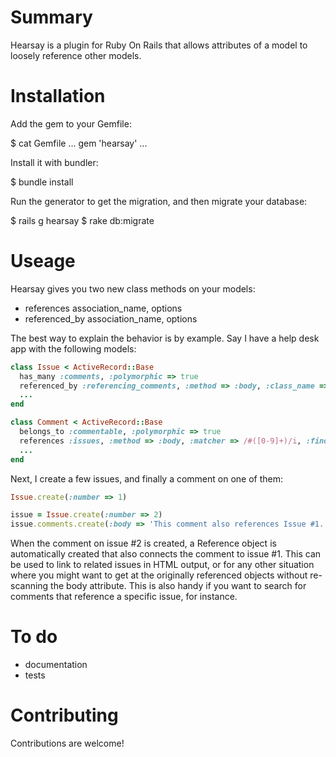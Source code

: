 # Summary

Hearsay is a plugin for Ruby On Rails that allows attributes of a model to loosely
reference other models.

# Installation

Add the gem to your Gemfile:
  
  $ cat Gemfile
  ...
  gem 'hearsay'
  ...

Install it with bundler:
  
  $ bundle install

Run the generator to get the migration, and then migrate your database:

  $ rails g hearsay
  $ rake db:migrate

# Useage

Hearsay gives you two new class methods on your models:

* references association_name, options
* referenced_by association_name, options

The best way to explain the behavior is by example. Say I have a help desk app with the
following models:

``` ruby
class Issue < ActiveRecord::Base
  has_many :comments, :polymorphic => true
  referenced_by :referencing_comments, :method => :body, :class_name => 'Comment'
  ...
end
```

``` ruby
class Comment < ActiveRecord::Base
  belongs_to :commentable, :polymorphic => true
  references :issues, :method => :body, :matcher => /#([0-9]+)/i, :finder => :find_by_number
  ...
end
```

Next, I create a few issues, and finally a comment on one of them:

``` ruby
Issue.create(:number => 1)

issue = Issue.create(:number => 2)
issue.comments.create(:body => 'This comment also references Issue #1.')
```

When the comment on issue #2 is created, a Reference object is automatically created that also
connects the comment to issue #1. This can be used to link to related issues in HTML output,
or for any other situation where you might want to get at the originally referenced objects
without re-scanning the body attribute. This is also handy if you want to search for comments
that reference a specific issue, for instance.

# To do

* documentation
* tests

# Contributing

Contributions are welcome!